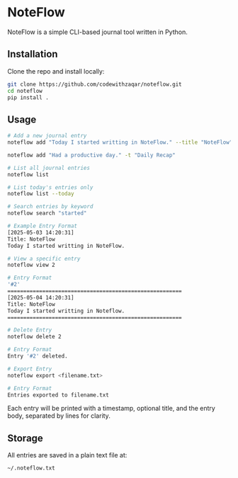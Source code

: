 # NoteFlow

NoteFlow is a simple CLI-based journal tool written in Python.

## Installation

Clone the repo and install locally:

```bash
git clone https://github.com/codewithzaqar/noteflow.git
cd noteflow
pip install .
```

## Usage

```bash
# Add a new journal entry
noteflow add "Today I started writting in NoteFlow." --title "NoteFlow"

noteflow add "Had a productive day." -t "Daily Recap"

# List all journal entries
noteflow list

# List today's entries only
noteflow list --today

# Search entries by keyword
noteflow search "started"

# Example Entry Format
[2025-05-03 14:20:31]
Title: NoteFlow
Today I started writting in NoteFlow.

# View a specific entry
noteflow view 2

# Entry Format
'#2'
=======================================================
[2025-05-04 14:20:31]
Title: NoteFlow
Today I started writting in Noteflow.
=======================================================

# Delete Entry
noteflow delete 2

# Entry Format
Entry '#2' deleted.

# Export Entry
noteflow export <filename.txt>

# Entry Format
Entries exported to filename.txt
```

Each entry will be printed with a timestamp, optional title, and the entry body, separated by lines for clarity.

## Storage

All entries are saved in a plain text file at:
```
~/.noteflow.txt
```